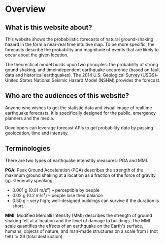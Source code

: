
# Overview 


## What is this website about?

This website shows the probabilistic forecasts of natural ground-shaking hazard in the form a near-real time intuitive map. To be more specific, the forecasts describe the probability and magnitude of events that are likely to occur about the given location. 

The theorectical model builds upon two principles: the probability of strong gound shaking, and timeindependent earthquake occurence (based on fault data and historical earthquakes). The 2014 U.S. Geological Survey (USGS)–United States National Seismic Hazard Model (NSHM) provides the forecast.

## Who are the audiences of this website?

Anyone who wishes to get the statistic data and visual image of realtime earthquake forecasts. It is specifically designed for the public, emergency planners and the media.

Developers can leverage forecast APIs to get probability data by passing geolocation, time and intensity.

## Terminologies

There are two types of earthquake intenstity measures: PGA and MMI.

**PGA**: Peak Ground Acceleration (PGA) describes the strength of the
maximum ground shaking at a location as a fraction of the force of
gravity (g). 
Generally speaking,
* 0.001 g (0.01 m/s²) – perceptible by people
* 0.02  g (0.2  m/s²) – people lose their balance
* 0.50  g – very high; well-designed buildings can survive if the duration is short.

**MMI**: Modified Mercalli Intensity (MMI) describes the strength of
ground shaking felt at a location and the level of damage to buildings.
The MMI scale quantifies the effects of an earthquake on the Earth's surface, humans, objects of nature, and man-made structures on a scale from I (not felt) to XII (total destruction).
